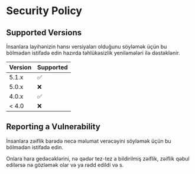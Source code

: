 # Security Policy

## Supported Versions

İnsanlara layihənizin hansı versiyaları olduğunu söyləmək üçün bu bölmədən istifadə edin
hazırda təhlükəsizlik yeniləmələri ilə dəstəklənir.
 
| Version | Supported          |
| ------- | ------------------ |
| 5.1.x   | :white_check_mark: |
| 5.0.x   | :x:                |
| 4.0.x   | :white_check_mark: |
| < 4.0   | :x:                |

## Reporting a Vulnerability

İnsanlara zəiflik barədə necə məlumat verəcəyini söyləmək üçün bu bölmədən istifadə edin.

Onlara hara gedəcəklərini, nə qədər tez-tez a
bildirilmiş zəiflik, zəiflik qəbul edilərsə nə gözləmək olar və ya
rədd edildi və s.
